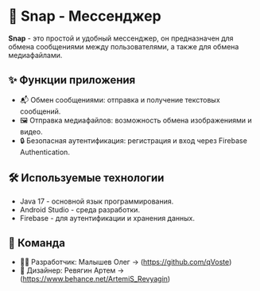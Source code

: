 # 📱 Snap - Мессенджер

**Snap** - это простой и удобный мессенджер, он предназначен для обмена сообщениями между пользователями, а также для обмена медиафайлами.

## ✨ Функции приложения
* 📬 Обмен сообщениями: отправка и получение текстовых сообщений.
* 🖼️ Отправка медиафайлов: возможность обмена изображениями и видео.
* 🔒 Безопасная аутентификация: регистрация и вход через Firebase Authentication.

## 🛠️ Используемые технологии
* Java 17 - основной язык программирования.
* Android Studio - среда разработки.
* Firebase - для аутентификации и хранения данных.

## 👥 Команда
* 👨‍💻 Разработчик: Малышев Олег -> (https://github.com/qVoste)
* 🎨 Дизайнер: Ревягин Артем -> (https://www.behance.net/ArtemiS_Revyagin)
